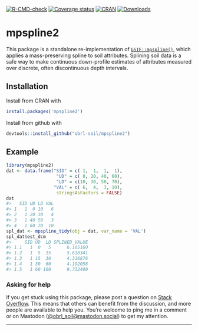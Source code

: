 
<!-- README.md is generated from README.Rmd. Please edit that file -->

[![R-CMD-check](https://github.com/obrl-soil/mpspline2/workflows/R-CMD-check/badge.svg)](https://github.com/obrl-soil/mpspline2/actions)
[![Coverage
status](https://codecov.io/gh/obrl-soil/mpspline2/branch/master/graph/badge.svg)](https://codecov.io/github/obrl-soil/mpspline2?branch=master)
[![CRAN](https://www.r-pkg.org/badges/version/mpspline2)](https://cran.r-project.org/package=mpspline2)
[![Downloads](https://cranlogs.r-pkg.org/badges/grand-total/mpspline2)](https://www.r-pkg.org/pkg/mpspline2)

# mpspline2

This package is a standalone re-implementation of
[`GSIF::mpspline()`](https://r-forge.r-project.org/scm/viewvc.php/pkg/R/mpspline.R?view=markup&revision=240&root=gsif),
which applies a mass-preserving spline to soil attributes. Splining soil
data is a safe way to make continuous down-profile estimates of
attributes measured over discrete, often discontinuous depth intervals.

## Installation

Install from CRAN with

``` r
install.packages('mpspline2')
```

Install from github with

``` r
devtools::install_github("obrl-soil/mpspline2")
```

## Example

``` r
library(mpspline2)
dat <- data.frame("SID" = c( 1,  1,  1,  1),
                   "UD" = c( 0, 20, 40, 60),
                   "LD" = c(10, 30, 50, 70),
                  "VAL" = c( 6,  4,  3, 10),
                   stringsAsFactors = FALSE)
dat
#>   SID UD LD VAL
#> 1   1  0 10   6
#> 2   1 20 30   4
#> 3   1 40 50   3
#> 4   1 60 70  10
spl_dat <- mpspline_tidy(obj = dat, var_name = 'VAL')
spl_dat$est_dcm
#>     SID UD  LD SPLINED_VALUE
#> 1.1   1  0   5      6.105160
#> 1.2   1  5  15      5.618341
#> 1.3   1 15  30      4.316876
#> 1.4   1 30  60      4.192058
#> 1.5   1 60 100      9.732400
```

### Asking for help

If you get stuck using this package, please post a question on [Stack
Overflow](https://stackoverflow.com/). This means that others can
benefit from the discussion, and more people are available to help you.
You’re welcome to ping me in a comment or on Mastodon ([@obrl_soil@mastodon.social](https://mastodon.social/@obrl_soil)) to get
my attention.

------------------------------------------------------------------------
